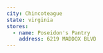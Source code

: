 ```yaml
---
city: Chincoteague
state: virginia
stores:
  - name: Poseidon's Pantry
    address: 6219 MADDOX BLVD
---
```

